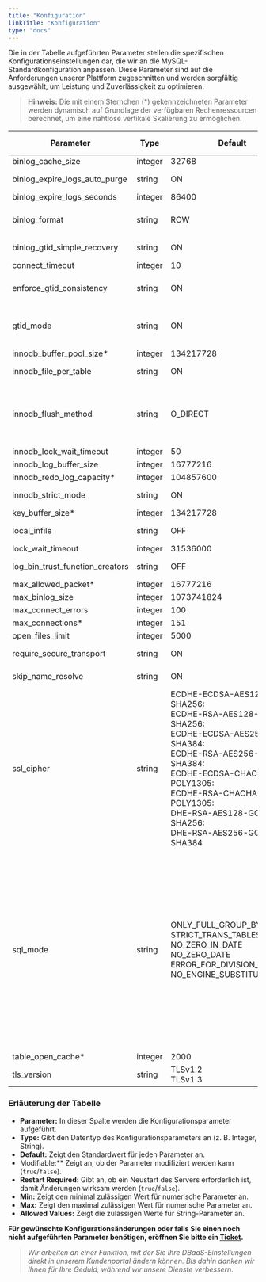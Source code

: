 ```yaml
---
title: "Konfiguration"
linkTitle: "Konfiguration"
type: "docs"
---
```


Die in der Tabelle aufgeführten Parameter stellen die spezifischen Konfigurationseinstellungen dar, die wir an die MySQL-Standardkonfiguration anpassen. Diese Parameter sind auf die Anforderungen unserer Plattform zugeschnitten und werden sorgfältig ausgewählt, um Leistung und Zuverlässigkeit zu optimieren.

> **Hinweis:** Die mit einem Sternchen (*) gekennzeichneten Parameter werden dynamisch auf Grundlage der verfügbaren Rechenressourcen berechnet, um eine nahtlose vertikale Skalierung zu ermöglichen.

| **Parameter**                       | **Type** | **Default**                                                                                               | **Modifiable** | **Restart Required** | **Min** | **Max**             | **Allowed Values**                                                                                                                                                                                                                                                                                                                                                   |
|-------------------------------------|----------|-----------------------------------------------------------------------------------------------------------|----------------|---------------------|---------|---------------------|----------------------------------------------------------------------------------------------------------------------------------------------------------------------------------------------------------------------------------------------------------------------------------------------------------------------------------------------------------------------|
| binlog_cache_size                   | integer  | 32768                                                                                                     | True           | False               | 4096    | 18446744073709548000|                                                                                                                                                                                                                                                                                                                                                                      |
| binlog_expire_logs_auto_purge       | string   | ON                                                                                                        | False          | False               |         |                     | OFF<br>ON                                                                                                                                                                                                                                                                                                                                                           |
| binlog_expire_logs_seconds          | integer  | 86400                                                                                                     | False          | False               | 0       | 4294967295          |                                                                                                                                                                                                                                                                                                                                                                      |
| binlog_format                       | string   | ROW                                                                                                       | False          | False               |         |                     | ROW<br>MIXED<br>STATEMENT                                                                                                                                                                                                                                                                                                                                           |
| binlog_gtid_simple_recovery         | string   | ON                                                                                                        | False          | True                |         |                     | OFF<br>ON                                                                                                                                                                                                                                                                                                                                                           |
| connect_timeout                     | integer  | 10                                                                                                        | True           | False               |         |                     |                                                                                                                                                                                                                                                                                                                                                                      |
| enforce_gtid_consistency            | string   | ON                                                                                                        | False          | False               |         |                     | OFF<br>ON<br>WARN                                                                                                                                                                                                                                                                                                                                                    |
| gtid_mode                           | string   | ON                                                                                                        | False          | False               |         |                     | OFF<br>OFF_PERMISSIVE<br>ON_PERMISSIVE<br>ON                                                                                                                                                                                                                                                                                                                           |
| innodb_buffer_pool_size*            | integer  | 134217728                                                                                                 | True           | False               | 2097152 | 9223372036854776000 |                                                                                                                                                                                                                                                                                                                                                                      |
| innodb_file_per_table               | string   | ON                                                                                                        | False          | False               |         |                     | ON<br>OFF                                                                                                                                                                                                                                                                                                                                                           |
| innodb_flush_method                 | string   | O_DIRECT                                                                                                  | False          | True                |         |                     | fsync<br>O_DSYNC<br>littlesync<br>nosync<br>O_DIRECT<br>O_DIRECT_NO_FSYNC                                                                                                                                                                                                                                                                                            |
| innodb_lock_wait_timeout            | integer  | 50                                                                                                        | True           | False               | 0       | 100000000           |                                                                                                                                                                                                                                                                                                                                                                      |
| innodb_log_buffer_size              | integer  | 16777216                                                                                                  | True           | True                | 262144  | 4294967295          |                                                                                                                                                                                                                                                                                                                                                                      |
| innodb_redo_log_capacity*           | integer  | 104857600                                                                                                 | True           | False               | 8388608 | 137438953472        |                                                                                                                                                                                                                                                                                                                                                                      |
| innodb_strict_mode                  | string   | ON                                                                                                        | True           | False               |         |                     | ON<br>OFF                                                                                                                                                                                                                                                                                                                                                           |
| key_buffer_size*                    | integer  | 134217728                                                                                                 | True           | False               | 8       |                     |                                                                                                                                                                                                                                                                                                                                                                      |
| local_infile                        | string   | OFF                                                                                                       | False          | False               |         |                     | ON<br>OFF                                                                                                                                                                                                                                                                                                                                                           |
| lock_wait_timeout                   | integer  | 31536000                                                                                                  | True           | False               | 1       | 31536000            |                                                                                                                                                                                                                                                                                                                                                                      |
| log_bin_trust_function_creators     | string   | OFF                                                                                                       | True           | False               |         |                     | ON<br>OFF                                                                                                                                                                                                                                                                                                                                                           |
| max_allowed_packet*                 | integer  | 16777216                                                                                                  | False          | False               | 1024    | 1073741824          |                                                                                                                                                                                                                                                                                                                                                                      |
| max_binlog_size                     | integer  | 1073741824                                                                                                | True           | False               | 4096    | 1073741824          |                                                                                                                                                                                                                                                                                                                                                                      |
| max_connect_errors                  | integer  | 100                                                                                                       | True           | False               | 1       | 4294967295          |                                                                                                                                                                                                                                                                                                                                                                      |
| max_connections*                    | integer  | 151                                                                                                       | True           | True                | 10      | 100000              |                                                                                                                                                                                                                                                                                                                                                                      |
| open_files_limit                    | integer  | 5000                                                                                                      | True           | True                | 0       | 4294967295          |                                                                                                                                                                                                                                                                                                                                                                      |
| require_secure_transport            | string   | ON                                                                                                        | False          | False               |         |                     | ON<br>OFF                                                                                                                                                                                                                                                                                                                                                           |
| skip_name_resolve                   | string   | ON                                                                                                        | False          | True                |         |                     | ON<br>OFF                                                                                                                                                                                                                                                                                                                                                           |
| ssl_cipher                          | string   | ECDHE-ECDSA-AES128-GCM-SHA256:<br>ECDHE-RSA-AES128-GCM-SHA256:<br>ECDHE-ECDSA-AES256-GCM-SHA384:<br>ECDHE-RSA-AES256-GCM-SHA384:<br>ECDHE-ECDSA-CHACHA20-POLY1305:<br>ECDHE-RSA-CHACHA20-POLY1305:<br>DHE-RSA-AES128-GCM-SHA256:<br>DHE-RSA-AES256-GCM-SHA384 | True           | True                |         |                     |                                                                                                                                                                                                                                                                                                                                                                      |
| sql_mode                           | string   | ONLY_FULL_GROUP_BY<br>STRICT_TRANS_TABLES<br>NO_ZERO_IN_DATE<br>NO_ZERO_DATE<br>ERROR_FOR_DIVISION_BY_ZERO<br>NO_ENGINE_SUBSTITUTION | True           | False               |         |                     | ALLOW_INVALID_DATES<br>ANSI<br>ANSI_QUOTES<br>ERROR_FOR_DIVISION_BY_ZERO<br>HIGH_NOT_PRECEDENCE<br>IGNORE_SPACE<br>NO_AUTO_VALUE_ON_ZERO<br>NO_BACKSLASH_ESCAPES<br>NO_DIR_IN_CREATE<br>NO_ENGINE_SUBSTITUTION<br>NO_UNSIGNED_SUBTRACTION<br>NO_ZERO_DATE<br>NO_ZERO_IN_DATE<br>ONLY_FULL_GROUP_BY<br>PAD_CHAR_TO_FULL_LENGTH<br>PIPES_AS_CONCAT<br>REAL_AS_FLOAT<br>STRICT_ALL_TABLES<br>STRICT_TRANS_TABLES<br>TIME_TRUNCATE_FRACTIONAL |
| table_open_cache*                  | integer  | 2000                                                                                                      | True           | True                | 1       | 1048576             |                                                                                                                                                                                                                                                                                                                                                                      |
| tls_version                        | string   | TLSv1.2<br>TLSv1.3                                                                                        | True           | True                |         |                     |                                                                                                                                                                                                                                                                                                                                                                      |

### Erläuterung der Tabelle

- **Parameter:** In dieser Spalte werden die Konfigurationsparameter aufgeführt.
- **Type:** Gibt den Datentyp des Konfigurationsparameters an (z. B. Integer, String).
- **Default:** Zeigt den Standardwert für jeden Parameter an.
- Modifiable:** Zeigt an, ob der Parameter modifiziert werden kann (`true`/`false`).
- **Restart Required:** Gibt an, ob ein Neustart des Servers erforderlich ist, damit Änderungen wirksam werden (`true`/`false`).
- **Min:** Zeigt den minimal zulässigen Wert für numerische Parameter an.
- **Max:** Zeigt den maximal zulässigen Wert für numerische Parameter an.
- **Allowed Values:** Zeigt die zulässigen Werte für String-Parameter an.

**Für gewünschte Konfigurationsänderungen oder falls Sie einen noch nicht aufgeführten Parameter benötigen, eröffnen Sie bitte ein [Ticket](https://customerservice.plusserver.com/support/ticket-create).**

> *Wir arbeiten an einer Funktion, mit der Sie Ihre DBaaS-Einstellungen direkt in unserem Kundenportal ändern können. Bis dahin danken wir Ihnen für Ihre Geduld, während wir unsere Dienste verbessern.*

